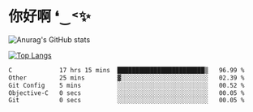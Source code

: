 # 你好啊 ❛‿˂✨

![Anurag's GitHub stats](https://github-readme-stats.vercel.app/api?username=ZombieFly&count_private=true&show_icons=true)

[![Top Langs](https://github-readme-stats.vercel.app/api/top-langs/?username=ZombieFly&layout=compact&count_private=true&hide=Ruby,makefile)](https://github.com/anuraghazra/github-readme-stats)

<!--START_SECTION:waka-->

```txt
C             17 hrs 15 mins  ████████████████████████▒   96.99 %
Other         25 mins         ▓░░░░░░░░░░░░░░░░░░░░░░░░   02.39 %
Git Config    5 mins          ░░░░░░░░░░░░░░░░░░░░░░░░░   00.52 %
Objective-C   0 secs          ░░░░░░░░░░░░░░░░░░░░░░░░░   00.05 %
Git           0 secs          ░░░░░░░░░░░░░░░░░░░░░░░░░   00.05 %
```

<!--END_SECTION:waka-->
